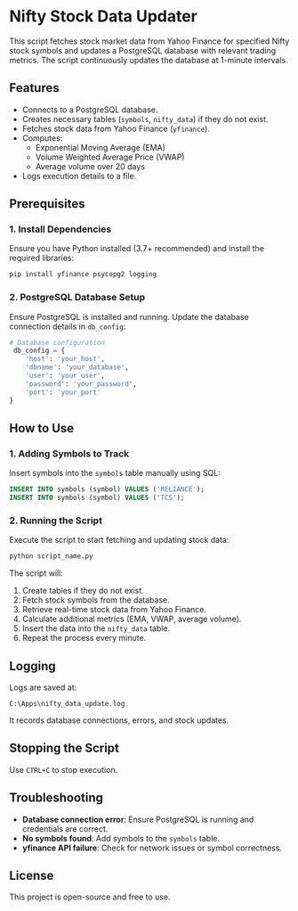 # Nifty Stock Data Updater

This script fetches stock market data from Yahoo Finance for specified Nifty stock symbols and updates a PostgreSQL database with relevant trading metrics. The script continuously updates the database at 1-minute intervals.

## Features
- Connects to a PostgreSQL database.
- Creates necessary tables (`symbols`, `nifty_data`) if they do not exist.
- Fetches stock data from Yahoo Finance (`yfinance`).
- Computes:
  - Exponential Moving Average (EMA)
  - Volume Weighted Average Price (VWAP)
  - Average volume over 20 days
- Logs execution details to a file.

## Prerequisites
### 1. Install Dependencies
Ensure you have Python installed (3.7+ recommended) and install the required libraries:
```sh
pip install yfinance psycopg2 logging
```

### 2. PostgreSQL Database Setup
Ensure PostgreSQL is installed and running. Update the database connection details in `db_config`:
```python
# Database configuration
 db_config = {
    'host': 'your_host',
    'dbname': 'your_database',
    'user': 'your_user',
    'password': 'your_password',
    'port': 'your_port'
}
```

## How to Use
### 1. Adding Symbols to Track
Insert symbols into the `symbols` table manually using SQL:
```sql
INSERT INTO symbols (symbol) VALUES ('RELIANCE');
INSERT INTO symbols (symbol) VALUES ('TCS');
```

### 2. Running the Script
Execute the script to start fetching and updating stock data:
```sh
python script_name.py
```

The script will:
1. Create tables if they do not exist.
2. Fetch stock symbols from the database.
3. Retrieve real-time stock data from Yahoo Finance.
4. Calculate additional metrics (EMA, VWAP, average volume).
5. Insert the data into the `nifty_data` table.
6. Repeat the process every minute.

## Logging
Logs are saved at:
```
C:\Apps\nifty_data_update.log
```
It records database connections, errors, and stock updates.

## Stopping the Script
Use `CTRL+C` to stop execution.

## Troubleshooting
- **Database connection error**: Ensure PostgreSQL is running and credentials are correct.
- **No symbols found**: Add symbols to the `symbols` table.
- **yfinance API failure**: Check for network issues or symbol correctness.

## License
This project is open-source and free to use.


